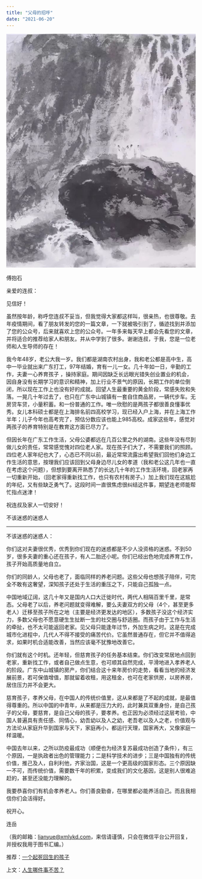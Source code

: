 ```yaml
---
title: "父母的招呼"
date: "2021-06-20"
---
```


![连岳文章](images/连岳文章picture-22.jpg)

傅抱石

  

亲爱的连叔：

  

见信好！

  

虽然按年龄，称呼您连叔不妥当，但我觉得大家都这样叫，很亲热，也很尊敬。去年疫情期间，看了朋友转发的您的一篇文章，一下就被吸引到了，循迹找到并添加了您的公众号，后来就喜欢上您的公众号。一年多来每天早上都会先看您的文章，并将适合的推荐给家人和朋友。并从中学到了很多。谢谢连叔，于我，您是一位老师和人生导师的存在！

  

我今年48岁，老公大我一岁。我们都是湖南农村出身，我和老公都是高中生，高中一毕业就出来广东打工，97年结婚，育有一儿一女。几十年如一日，辛勤的工作，夫妻一心养育孩子 ，操持家庭。期间因缺乏长远眼光错失创业置业的机会，因自身没有长期学习的意识和精神，加上行业不景气的原因，长期工作的单位倒闭，所以现在工作上也没有好的成就。回望人生最重要的黄金阶段，常感失败和失落。一晃几十年过去了，也只在广东中山城镇有一套自住商品房，一辆代步车。无房贷车贷，小量积蓄。和一份普通的工作。唯一欣慰的是两孩子都很善良懂事优秀。女儿本科硕士都是在上海排名前四高校学习，现已经入户上海，并在上海工作半年；儿子今年也高考完了，预估分数应该也能上985高校。成家这些年，感觉对两孩子的养育特别是在教育这方面已尽力了。

  

但因长年在广东工作生活，父母公婆都远在几百公里之外的湖南。这些年没有尽到做儿女的责任，常常感觉愧对四位老人家。现在孩子们大了，不需要我们的照顾。四位老人家年纪也大了，心态已不同以前，最近常常流露出希望我们回他们身边工作生活的意思，按理我们应该回到父母身边尽儿女的孝道（我和老公这几年也一直在考虑这个问题），但想到要离开熟悉了的长达几十年的工作生活环境，回老家再一切重新开始，（回老家得重新找工作，也只有农村有房子。）加上我们现在这尴尬的年纪，又有些缺乏勇气了。这段时间一直很焦虑很纠结这件事，期望连老师能帮忙指点迷津！ 

  

祝连叔及家人一切安好！

  

不该迷惑的迷惑人

  

* * *

  

不该迷惑的迷惑人：

  

你们这对夫妻很优秀，优秀到你们现在的迷惑都是不少人没资格的迷惑。不到50岁，很多夫妻的重心还在孩子，有人二胎还小呢。你们已经出色地完成养育工作，孩子开始高质量地自立。

  

你们的同龄人，父母也老了，面临同样的养老问题。这些父母也想孩子陪伴，可完全不敢有这奢望，深知孩子还处于生活的重压之下，只能自己孤独一点。

  

中国地域辽阔，这几十年又是国内人口大迁徙时代，两代人相隔百里千里，是常态。父母老了以后，养老问题就变得难解，要么夫妻双方的父母（4个，甚至更多老人）迁移至孩子所在之地（主要是经济更发达的地区），多数孩子没这个经济实力，多数父母也不愿意硬生生扯断一生的社交圈与舒适圈。而孩子由于工作与生活的牵扯，也不太可能返回老家。见父母只能逢年过节，外加生病之时。这是在完成城市化进程中，几代人不得不接受的痛苦代价。它虽然普通存在，但它并不值得追求，如果时机合适能改善，当然应该毫不犹豫地改善它。

  

你们就有这个时机。还年轻，但慈育孩子的任务基本结束。你们改变常居地点回到老家，重新找工作，或者自己做点生意，也可顺其自然完成，平滑地进入孝养老人的阶段。广东中山城镇的房产，你们结合这十来年房价的走势，看看当地的经济发展前景，若可保值增值，那就留着收租，用这租金，也可在老家供房，以房养房，居住压力并不会更大。

  

慈育孩子，孝养父母，在中国人的传统价值里，这从来都是了不起的成就，是最值得尊重的。所以中国的中青年，从来都是压力大的，此时兼具双重身份，是自己孩子的父母，要慈育，是自己父母的孩子，要孝养。也正因为必须经过这层考验，中国人普遍具有责任感、同情心，幼吾幼以及人之幼，老吾老以及人之老，价值观与方法论从家庭升华到国家与天下，家庭再小，都运行天理，国家再大，又像家庭一样温暖。

  

中国去年以来，之所以防疫最成功（顺便也为经济复苏最成功创造了条件），有三个原因，一是执政者出色的管理能力；二是科学技术的进步；三是中国独有的传统价值，推己及人，自利利他，齐家治国，这是一个更高级的国家形态。三个原因缺一不可，而传统价值，需要数千年的积累，变成我们的文化基因，这是别人很难追赶的，甚至还没能力理解的。

  

我要恭喜你们有机会孝养老人。你们善良勤奋，在哪里都必能养活自己。而且我相信你们会活得好。

  

祝开心。

  

连岳

  

（我的邮箱：lianyue@xmlykd.com，来信请谨慎，只会在微信平台公开回复，并授权我用于图书汇编。）

推荐：[一个起死回生的孩子](http://mp.weixin.qq.com/s?__biz=MjM5NDU0Mjk2MQ==&mid=2651711111&idx=1&sn=f321fb749229c295e0d2f66e22cd1313&chksm=bd7f62998a08eb8f525fe0f6007c8bac3d2a27a5dcf00a2f0dabb37f847b2d2f735c5f0c9a07&scene=21#wechat_redirect)

上文：[人生哪件事不苦？](http://mp.weixin.qq.com/s?__biz=MjM5NDU0Mjk2MQ==&mid=2651711434&idx=1&sn=6594c2df0139b9d000b908673e58f7d8&chksm=bd7f63d48a08eac282d438c03a9902cc350c91c2786d58e0e8dcee08ac41c7fe7d99d55684b6&scene=21#wechat_redirect)
